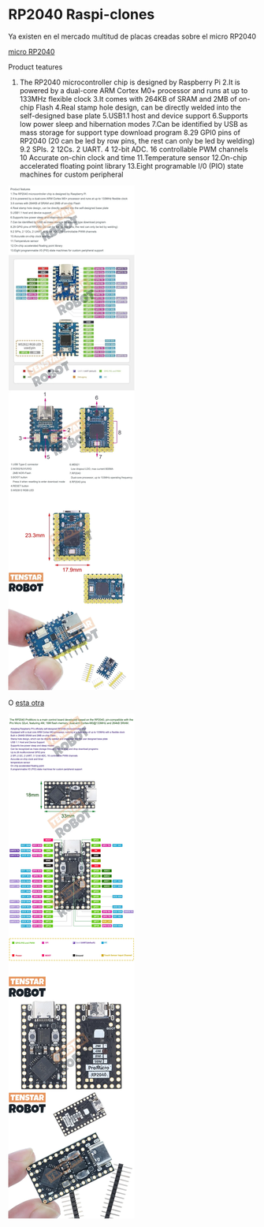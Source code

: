 # RP2040 Raspi-clones

Ya existen en el mercado multitud de placas creadas sobre el micro RP2040

[micro RP2040](https://es.aliexpress.com/item/1005006094343216.html?spm=a2g0o.order_list.order_list_main.107.4052194dbv5x6l&gatewayAdapt=glo2esp)

Product teatures
1. The RP2040 microcontroller chip is designed by Raspberry Pi
2.It is powered by a dual-core ARM Cortex M0+ processor and runs at up to 133MHz flexible clock
3.It comes with 264KB of SRAM and 2MB of on-chip Flash
4.Real stamp hole design, can be directly welded into the self-designed base plate
5.USB1.1 host and device support
6.Supports low power sleep and hibernation modes
7.Can be identified by USB as mass storage for support type download program
8.29 GPI0 pins of RP2040 (20 can be led by row pins, the rest can only be led by welding)
9.2 SPIs. 2 12Cs. 2 UART. 4 12-bit ADC. 16 controllable PWM channels
10 Accurate on-chin clock and time
11.Temperature sensor
12.On-chip accelerated floating point library
13.Eight programable I/0 (PIO) state machines for custom peripheral

![](./images/micro_rp2040_clone.webp)

O [esta otra](https://es.aliexpress.com/item/1005006130019224.html?spm=a2g0o.order_list.order_list_main.101.4052194dbv5x6l&gatewayAdapt=glo2esp)

![](./images/micro_rp2040_clone2.webp)